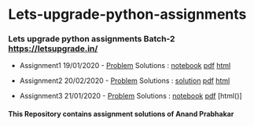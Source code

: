 # Lets-upgrade-python-assignments
### Lets upgrade python assignments Batch-2 https://letsupgrade.in/
- Assignment1 19/01/2020 - [Problem](https://drive.google.com/drive/folders/1kHitXSTsvzcs3U2FC9lS_w-aquGRNkFL?usp=sharing)  Solutions : [notebook](https://github.com/anandprabhakar0507/Lets-upgrade-python-assignments/blob/main/Assignment%201%20solution.ipynb)  [pdf](https://github.com/anandprabhakar0507/Lets-upgrade-python-assignments/blob/main/Assignment%201%20solution.pdf)  [html](https://github.com/anandprabhakar0507/Lets-upgrade-python-assignments/blob/main/Assignment%201%20solution.html)  

- Assignment2 20/02/2020 - [Problem](https://drive.google.com/drive/folders/19O3NqnSiFZzQAIMGy2SeHFs7X74KMH-4)  Solutions : [solution](https://github.com/anandprabhakar0507/Lets-upgrade-python-assignments/blob/main/Assignment%202%20solution.ipynb)  [pdf](https://github.com/anandprabhakar0507/Lets-upgrade-python-assignments/blob/main/Assignment%202%20solution.pdf)  [html](https://github.com/anandprabhakar0507/Lets-upgrade-python-assignments/blob/main/Assignment%202%20solution.html)  

- Assignment3 21/01/2020 - [Problem](
https://drive.google.com/drive/folders/13vO_T3op_V0XctYWuqYlk4mcknHTrF2A)  Solutions : [notebook]() [pdf]() [html()]


#### This Repository contains assignment solutions of Anand Prabhakar 

